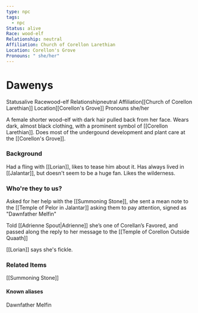 ```yaml
---
type: npc
tags:
  - npc
Status: alive
Race: wood-elf
Relationship: neutral
Affiliation: Church of Corellon Larethian
Location: Corellon's Grove
Pronouns: " she/her"
---
```


# Dawenys
<span class="dataview inline-field"><span class="inline-field-key">Status</span><span class="inline-field-value">alive</span></span>
<span class="dataview inline-field"><span class="inline-field-key">Race</span><span class="inline-field-value">wood-elf</span></span>
<span class="dataview inline-field"><span class="inline-field-key">Relationship</span><span class="inline-field-value">neutral</span></span>
<span class="dataview inline-field"><span class="inline-field-key">Affiliation</span><span class="inline-field-value">[[Church of Corellon Larethian]]</span></span>
<span class="dataview inline-field"><span class="inline-field-key">Location</span><span class="inline-field-value">[[Corellon's Grove]]</span></span>
<span class="dataview inline-field"><span class="inline-field-key">Pronouns</span><span class="inline-field-value"> she/her</span></span>

A female shorter wood-elf with dark hair pulled back from her face. Wears dark, almost black clothing, with a prominent symbol of [[Corellon Larethian]]. Does most of the undergound development and plant care at the [[Corellon's Grove]]. 

### Background
Had a fling with [[Lorian]], likes to tease him about it. Has always lived in [[Jalantar]], but doesn't seem to be a huge fan. Likes the wilderness. 

### Who're they to us? 
Asked for her help with the [[Summoning Stone]], she sent a mean note to the [[Temple of Pelor in Jalantar]] asking them to pay attention, signed as "Dawnfather Melfin"

Told [[Adrienne Spout|Adrienne]] she’s one of Corellan’s Favored, and passed along the reply to her message to the [[Temple of Corellon Outside Quaath]]

[[Lorian]] says she's fickle. 

### Related Items
[[Summoning Stone]]

#### Known aliases
Dawnfather Melfin